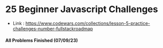 # 25 Beginner Javascript Challenges
- Link : https://www.codewars.com/collections/lesson-5-practice-challenges-number-fullstackroadmap
#### All Problems Finished (07/09/23)